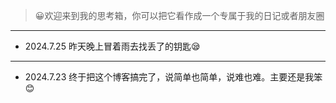 > 😀欢迎来到我的思考箱，你可以把它看作成一个专属于我的日记或者朋友圈
---
- 2024.7.25
昨天晚上冒着雨去找丢了的钥匙😪
---
- 2024.7.23
终于把这个博客搞完了，说简单也简单，说难也难。主要还是我笨😊
